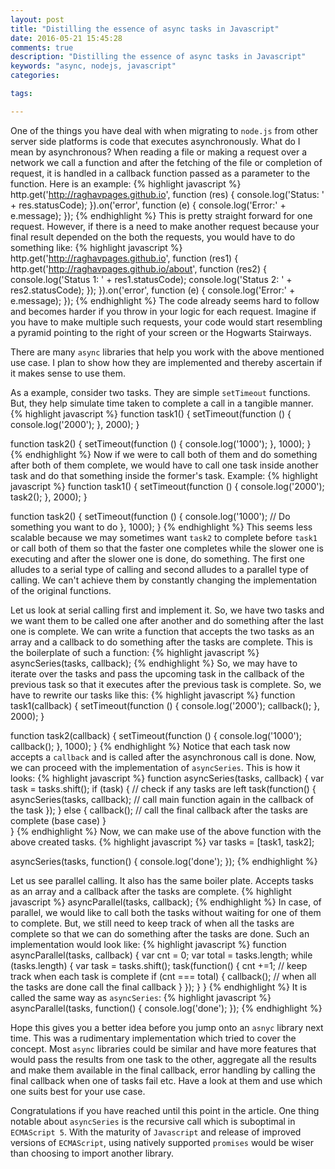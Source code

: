 ```yaml
---
layout: post
title: "Distilling the essence of async tasks in Javascript"
date: 2016-05-21 15:45:28
comments: true
description: "Distilling the essence of async tasks in Javascript"
keywords: "async, nodejs, javascript"
categories:

tags:

---
```

One of the things you have deal with when migrating to `node.js` from other server side platforms is code that executes asynchronously. What do I mean by asynchronous? When reading a file or making a request over a network we call a function and after the fetching of the file or completion of request, it is handled in a callback function passed as a parameter to the function. Here is an example:
{% highlight javascript %}
http.get('http://raghavpages.github.io', function (res) {
  console.log('Status: ' + res.statusCode);
}).on('error', function (e) {
  console.log('Error:' + e.message);
});
{% endhighlight %}
This is pretty straight forward for one request. However, if there is a need to make another request because your final result depended on the both the requests, you would have to do something like:
{% highlight javascript %}
http.get('http://raghavpages.github.io', function (res1) {
  http.get('http://raghavpages.github.io/about', function (res2) {
      console.log('Status 1: ' + res1.statusCode);
      console.log('Status 2: ' + res2.statusCode);
    });
}).on('error', function (e) {
  console.log('Error:' + e.message);
});
{% endhighlight %}
The code already seems hard to follow and becomes harder if you throw in your logic for each request. Imagine if you have to make multiple such requests, your code would start resembling a pyramid pointing to the right of your screen or the Hogwarts Stairways.

There are many `async` libraries that help you work with the above mentioned use case. I plan to show how they are implemented and thereby ascertain if it makes sense to use them.

As a example, consider two tasks. They are simple `setTimeout` functions. But, they help simulate time taken to complete a call in a tangible manner.
{% highlight javascript %}
function task1() {
  setTimeout(function () {
    console.log('2000');
  }, 2000);
}

function task2() {
  setTimeout(function () {
    console.log('1000');
  }, 1000);
}
{% endhighlight %}
Now if we were to call both of them and do something after both of them complete, we would have to call one task inside another task and do that something inside the former's task. Example:
{% highlight javascript %}
function task1() {
  setTimeout(function () {
    console.log('2000');
    task2();
  }, 2000);
}

function task2() {
  setTimeout(function () {
    console.log('1000');
    // Do something you want to do
  }, 1000);
}
{% endhighlight %}
This seems less scalable because we may sometimes want `task2` to complete before `task1` or call both of them so that the faster one completes while the slower one is executing and after the slower one is done, do something. The first one alludes to a serial type of calling and second alludes to a parallel type of calling. We can't achieve them by constantly changing the implementation of the original functions.

Let us look at serial calling first and implement it. So, we have two tasks and we want them to be called one after another and do something after the last one is complete. We can write a function that accepts the two tasks as an array and a callback to do something after the tasks are complete. This is the boilerplate of such a function:
{% highlight javascript %}
asyncSeries(tasks, callback);
{% endhighlight %}
So, we may have to iterate over the tasks and pass the upcoming task in the callback of the previous task so that it executes after the previous task is complete. So, we have to rewrite our tasks like this:
{% highlight javascript %}
function task1(callback) {
  setTimeout(function () {
    console.log('2000');
    callback();
  }, 2000);
}

function task2(callback) {
  setTimeout(function () {
    console.log('1000');
    callback();
  }, 1000);
}
{% endhighlight %}
Notice that each task now accepts a `callback` and is called after the asynchronous call is done. Now, we can proceed with the implementation of `asyncSeries`. This is how it looks:
{% highlight javascript %}
function asyncSeries(tasks, callback) {
  var task = tasks.shift();
  if (task) { // check if any tasks are left
    task(function() {
      asyncSeries(tasks, callback); // call main function again in the callback of the task
    });
  } else {
    callback(); // call the final callback after the tasks are complete (base case)
  }  
}
{% endhighlight %}
Now, we can make use of the above function with the above created tasks.
{% highlight javascript %}
var tasks = [task1, task2];

asyncSeries(tasks, function() {
  console.log('done');
});
{% endhighlight %}

Let us see parallel calling. It also has the same boiler plate. Accepts tasks as an array and a callback after the tasks are complete.
{% highlight javascript %}
asyncParallel(tasks, callback);
{% endhighlight %}
In case, of parallel, we would like to call both the tasks without waiting for one of them to complete. But, we still need to keep track of when all the tasks are complete so that we can do something after the tasks are done. Such an implementation would look like:
{% highlight javascript %}
function asyncParallel(tasks, callback) {
  var cnt = 0;
  var total = tasks.length;
  while (tasks.length) {
    var task = tasks.shift();
    task(function() {
      cnt +=1; // keep track when each task is complete
      if (cnt === total) {
        callback(); // when all the tasks are done call the final callback
      }
    });
  }
}
{% endhighlight %}
It is called the same way as `asyncSeries`:
{% highlight javascript %}
asyncParallel(tasks, function() {
  console.log('done');
});
{% endhighlight %}

Hope this gives you a better idea before you jump onto an `asnyc` library next time. This was a rudimentary implementation which tried to cover the concept. Most `async` libraries could be similar and have more features that would pass the results from one task to the other, aggregate all the results and make them available in the final callback, error handling by calling the final callback when one of tasks fail etc. Have a look at them and use which one suits best for your use case.

Congratulations if you have reached until this point in the article. One thing notable about `asyncSeries` is the recursive call which is suboptimal in `ECMAScript 5`. With the maturity of `Javascript` and release of improved versions of `ECMAScript`, using natively supported `promises` would be wiser than choosing to import another library.
